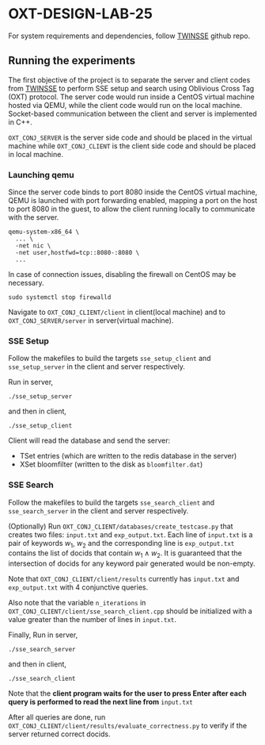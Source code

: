 # OXT-DESIGN-LAB-25

For system requirements and dependencies, follow [TWINSSE](https://github.com/SEAL-IIT-KGP/TWINSSE/tree/main?tab=readme-ov-file) github repo. 

## Running the experiments

The first objective of the project is to separate the server and client codes from [TWINSSE](https://github.com/SEAL-IIT-KGP/TWINSSE/tree/main?tab=readme-ov-file) to perform SSE setup and search using Oblivious Cross Tag (OXT) protocol. The server code would run inside a CentOS virtual machine hosted via QEMU, while the client code would run on the local machine. Socket-based communication between the client and server is implemented in C++.

`OXT_CONJ_SERVER` is the server side code and should be placed in the virtual machine while `OXT_CONJ_CLIENT` is the client side code and should be placed in local machine.

### Launching qemu

Since the server code binds to port 8080 inside the CentOS virtual machine, QEMU is launched with port forwarding enabled, mapping a port on the host to port 8080 in the guest, to allow the client running locally to communicate with the server.

```
qemu-system-x86_64 \
  ... \
  -net nic \
  -net user,hostfwd=tcp::8080-:8080 \
  ...
```

In case of connection issues, disabling the firewall on CentOS may be necessary.

```
sudo systemctl stop firewalld
```

Navigate to `OXT_CONJ_CLIENT/client` in client(local machine) and to `OXT_CONJ_SERVER/server` in server(virtual machine).

### SSE Setup

Follow the makefiles to build the targets `sse_setup_client` and `sse_setup_server` in the client and server respectively.

Run in server,

```
./sse_setup_server
```
and then in client,
```
./sse_setup_client
```

Client will read the database and send the server: 
* TSet entries (which are written to the redis database in the server)
* XSet bloomfilter (written to the disk as `bloomfilter.dat`)

### SSE Search

Follow the makefiles to build the targets `sse_search_client` and `sse_search_server` in the client and server respectively.

(Optionally) Run `OXT_CONJ_CLIENT/databases/create_testcase.py` that creates two files: `input.txt` and `exp_output.txt`. Each line of `input.txt` is a pair of keywords $w_1$, $w_2$ and the corresponding line is `exp_output.txt` contains the list of docids that contain $w_1 \wedge w_2$. It is guaranteed that the intersection of docids for any keyword pair generated would be non-empty.

Note that `OXT_CONJ_CLIENT/client/results` currently has `input.txt` and `exp_output.txt` with 4 conjunctive queries.

Also note that the variable `n_iterations` in `OXT_CONJ_CLIENT/client/sse_search_client.cpp` should be initialized with a value greater than the number of lines in `input.txt`.

Finally, 
Run in server,

```
./sse_search_server
```
and then in client,
```
./sse_search_client
```

Note that the **client program waits for the user to press Enter after each query is performed to read the next line from** `input.txt`

After all queries are done, run `OXT_CONJ_CLIENT/client/results/evaluate_correctness.py` to verify if the server returned correct docids.